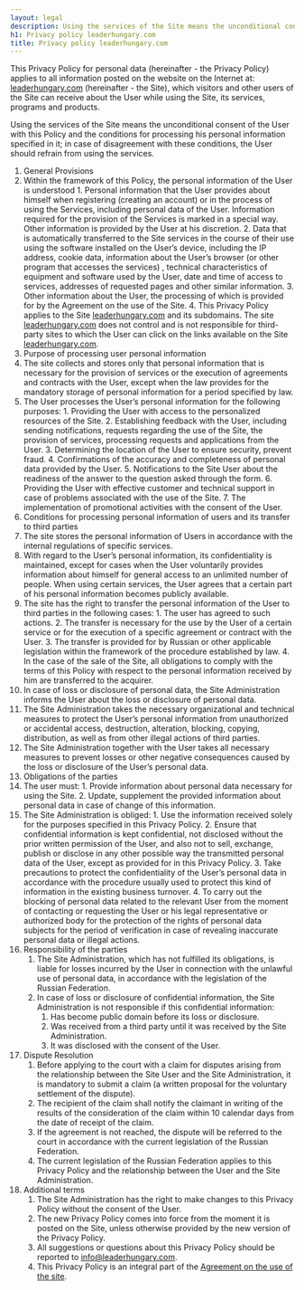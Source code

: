 ```yaml
---
layout: legal
description: Using the services of the Site means the unconditional consent of the User with this Policy and the conditions for processing his personal information specified in it; in case of disagreement with these conditions, the User should refrain from using the services.
h1: Privacy policy leaderhungary.com
title: Privacy policy leaderhungary.com
---
```

This Privacy Policy for personal data (hereinafter - the Privacy Policy) applies to all information posted on the website on the Internet at: [leaderhungary.com][main] (hereinafter - the Site), which visitors and other users of the Site can receive about the User while using the Site, its services, programs and products.

Using the services of the Site means the unconditional consent of the User with this Policy and the conditions for processing his personal information specified in it; in case of disagreement with these conditions, the User should refrain from using the services.

1. General Provisions
  1. Within the framework of this Policy, the personal information of the User is understood
    1. Personal information that the User provides about himself when registering (creating an account) or in the process of using the Services, including personal data of the User. Information required for the provision of the Services is marked in a special way. Other information is provided by the User at his discretion.
    2. Data that is automatically transferred to the Site services in the course of their use using the software installed on the User’s device, including the IP address, cookie data, information about the User’s browser (or other program that accesses the services) , technical characteristics of equipment and software used by the User, date and time of access to services, addresses of requested pages and other similar information.
    3. Other information about the User, the processing of which is provided for by the Agreement on the use of the Site.
    4. This Privacy Policy applies to the Site [leaderhungary.com][main] and its subdomains. The site [leaderhungary.com][main] does not control and is not responsible for third-party sites to which the User can click on the links available on the Site [leaderhungary.com][main].
2. Purpose of processing user personal information
  1. The site collects and stores only that personal information that is necessary for the provision of services or the execution of agreements and contracts with the User, except when the law provides for the mandatory storage of personal information for a period specified by law.
  2. The User processes the User’s personal information for the following purposes:
    1. Providing the User with access to the personalized resources of the Site.
    2. Establishing feedback with the User, including sending notifications, requests regarding the use of the Site, the provision of services, processing requests and applications from the User.
    3. Determining the location of the User to ensure security, prevent fraud.
    4. Confirmations of the accuracy and completeness of personal data provided by the User.
    5. Notifications to the Site User about the readiness of the answer to the question asked through the form.
    6. Providing the User with effective customer and technical support in case of problems associated with the use of the Site.
    7. The implementation of promotional activities with the consent of the User.
3. Conditions for processing personal information of users and its transfer to third parties
  1. The site stores the personal information of Users in accordance with the internal regulations of specific services.
  2. With regard to the User’s personal information, its confidentiality is maintained, except for cases when the User voluntarily provides information about himself for general access to an unlimited number of people. When using certain services, the User agrees that a certain part of his personal information becomes publicly available.
  3. The site has the right to transfer the personal information of the User to third parties in the following cases:
    1. The user has agreed to such actions.
    2. The transfer is necessary for the use by the User of a certain service or for the execution of a specific agreement or contract with the User.
    3. The transfer is provided for by Russian or other applicable legislation within the framework of the procedure established by law.
    4. In the case of the sale of the Site, all obligations to comply with the terms of this Policy with respect to the personal information received by him are transferred to the acquirer.
  4. In case of loss or disclosure of personal data, the Site Administration informs the User about the loss or disclosure of personal data.
  5. The Site Administration takes the necessary organizational and technical measures to protect the User’s personal information from unauthorized or accidental access, destruction, alteration, blocking, copying, distribution, as well as from other illegal actions of third parties.
  6. The Site Administration together with the User takes all necessary measures to prevent losses or other negative consequences caused by the loss or disclosure of the User’s personal data.
4. Obligations of the parties
  1. The user must:
    1. Provide information about personal data necessary for using the Site.
    2. Update, supplement the provided information about personal data in case of change of this information.
  2. The Site Administration is obliged:
    1. Use the information received solely for the purposes specified in this Privacy Policy.
    2. Ensure that confidential information is kept confidential, not disclosed without the prior written permission of the User, and also not to sell, exchange, publish or disclose in any other possible way the transmitted personal data of the User, except as provided for in this Privacy Policy.
    3. Take precautions to protect the confidentiality of the User’s personal data in accordance with the procedure usually used to protect this kind of information in the existing business turnover.
    4. To carry out the blocking of personal data related to the relevant User from the moment of contacting or requesting the User or his legal representative or authorized body for the protection of the rights of personal data subjects for the period of verification in case of revealing inaccurate personal data or illegal actions.
5. Responsibility of the parties
    1. The Site Administration, which has not fulfilled its obligations, is liable for losses incurred by the User in connection with the unlawful use of personal data, in accordance with the legislation of the Russian Federation.
    2. In case of loss or disclosure of confidential information, the Site Administration is not responsible if this confidential information:
        1. Has become public domain before its loss or disclosure.
        2. Was received from a third party until it was received by the Site Administration.
        3. It was disclosed with the consent of the User.
6. Dispute Resolution
    1. Before applying to the court with a claim for disputes arising from the relationship between the Site User and the Site Administration, it is mandatory to submit a claim (a written proposal for the voluntary settlement of the dispute).
    2. The recipient of the claim shall notify the claimant in writing of the results of the consideration of the claim within 10 calendar days from the date of receipt of the claim.
    3. If the agreement is not reached, the dispute will be referred to the court in accordance with the current legislation of the Russian Federation.
    4. The current legislation of the Russian Federation applies to this Privacy Policy and the relationship between the User and the Site Administration.
7. Additional terms
    1. The Site Administration has the right to make changes to this Privacy Policy without the consent of the User.
    2. The new Privacy Policy comes into force from the moment it is posted on the Site, unless otherwise provided by the new version of the Privacy Policy.
    3. All suggestions or questions about this Privacy Policy should be reported to info@leaderhungary.com.
    4. This Privacy Policy is an integral part of the [Agreement on the use of the site][terms-of-use].

[main]: /
[privacy-policy]: /privacy-policy/
[terms-of-use]: /terms-of-use/